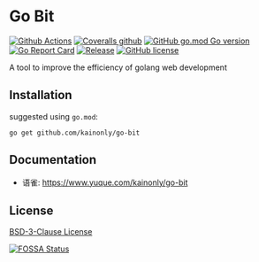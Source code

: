 # Go Bit

[![Github Actions](https://img.shields.io/github/workflow/status/kainonly/go-bit/actions?style=flat-square)](https://github.com/kainonly/go-bit/actions)
[![Coveralls github](https://img.shields.io/coveralls/github/kainonly/go-bit.svg?style=flat-square)](https://coveralls.io/github/kainonly/go-bit)
[![GitHub go.mod Go version](https://img.shields.io/github/go-mod/go-version/kainonly/go-bit?style=flat-square)](https://github.com/kainonly/go-bit)
[![Go Report Card](https://goreportcard.com/badge/github.com/kainonly/go-bit?style=flat-square)](https://goreportcard.com/report/github.com/kainonly/go-bit)
[![Release](https://img.shields.io/github/v/release/kainonly/go-bit.svg?style=flat-square)](https://github.com/kainonly/go-bit)
[![GitHub license](https://img.shields.io/github/license/kainonly/go-bit?style=flat-square)](https://raw.githubusercontent.com/kainonly/go-bit/master/LICENSE)

A tool to improve the efficiency of golang web development

## Installation

suggested using `go.mod`:

```shell
go get github.com/kainonly/go-bit
```

## Documentation

- 语雀: https://www.yuque.com/kainonly/go-bit

## License

[BSD-3-Clause License](https://github.com/kainonly/go-bit/blob/main/LICENSE)

[![FOSSA Status](https://app.fossa.com/api/projects/git%2Bgithub.com%2Fkainonly%2Fgo-bit.svg?type=large)](https://app.fossa.com/projects/git%2Bgithub.com%2Fkainonly%2Fgo-bit?ref=badge_large)